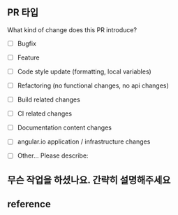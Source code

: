 ## PR 타입
What kind of change does this PR introduce?

- [ ] Bugfix
- [ ] Feature
- [ ] Code style update (formatting, local variables)
- [ ] Refactoring (no functional changes, no api changes)
- [ ] Build related changes
- [ ] CI related changes
- [ ] Documentation content changes
- [ ] angular.io application / infrastructure changes
- [ ] Other... Please describe:



## 무슨 작업을 하셨나요. 간략히 설명해주세요

## reference